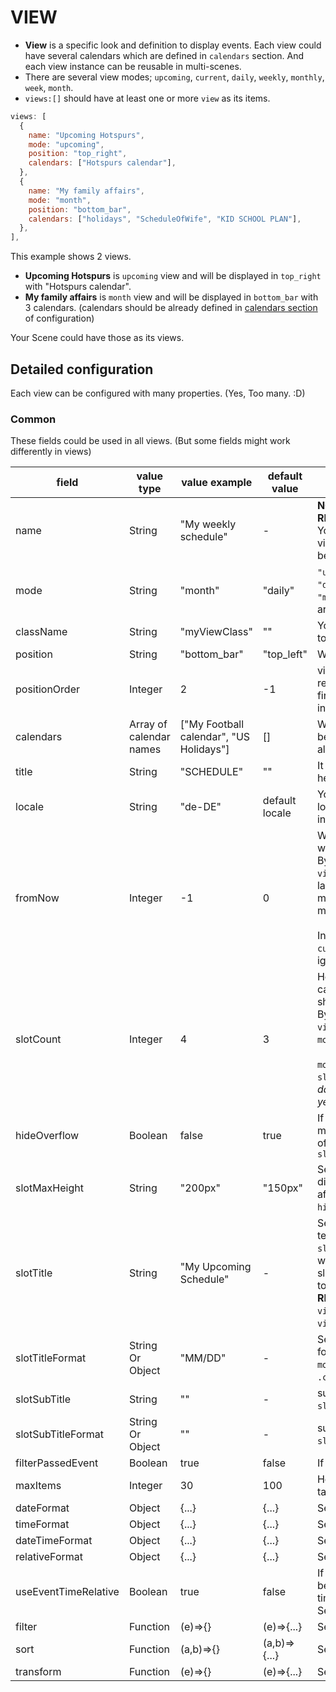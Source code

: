 # VIEW
- **View** is a specific look and definition to display events. Each view could have several calendars which are defined in `calendars` section. And each view instance can be reusable in multi-scenes.
- There are several view modes; `upcoming`, `current`, `daily`, `weekly`, `monthly`, `week`, `month`.
- `views:[]` should have at least one or more `view` as its items.

```js
views: [
  {
    name: "Upcoming Hotspurs",
    mode: "upcoming",
    position: "top_right",
    calendars: ["Hotspurs calendar"],
  },
  {
    name: "My family affairs",
    mode: "month",
    position: "bottom_bar",
    calendars: ["holidays", "ScheduleOfWife", "KID SCHOOL PLAN"],
  },
],
```
This example shows 2 views.
- **Upcoming Hotspurs** is `upcoming` view and will be displayed in `top_right` with "Hotspurs calendar".
- **My family affairs** is `month` view and will be displayed in `bottom_bar` with 3 calendars. (calendars should be already defined in [calendars section](Calendar.md) of configuration)

Your Scene could have those as its views.

## Detailed configuration
Each view can be configured with many properties. (Yes, Too many. :D)

### Common
These fields could be used in all views. (But some fields might work differently in views)

|field |value type |value example |default value |memo |
|---|---|---|---|---|
|name |String | "My weekly schedule" | - |**NOT REQUIRED BUT RECOMMENDED**<br/> You can specify specific view with this name. It will be used in `scene`.
|mode | String |"month" |"daily" | `"upcoming"`, `"current"`, `"daily"`, `"weekly"`, `"monthly"`, `"week"`, `"month"` are available.
|className |String | "myViewClass" | "" | You can adjust CSS class to this view.
|position |String | "bottom_bar" | "top_left" | Where to display this view.
|positionOrder |Integer |2 | -1 | view order in position region. `-1`: last of region, `0`: first of region, Any positive integer like `2`: `n`th in region
|calendars |Array of calendar names | ["My Football calendar", "US Holidays"] | [] | Which calendar events will be shown in this view. For all calendars, just set to `[]`
|title |String | "SCHEDULE" | "" | It will be used as module header title.
|locale |String | "de-DE" | default locale | You can apply specific locale to only this view instead default locale.
|fromNow |Integer | -1 | 0 | When this view calendar will be start. <br> By example; in `view:monthly`, `-1` will be last month, `0` will be this month, `1` will be next month.<br/><br/>In view of `upcoming`, `current`, this value will be ignored.
|slotCount |Integer |4 | 3 | How many periodic calendar slot will be shown. <br> By example; in `view:monthly`, `3` will show 3 `monthly` view slot. <br><br/>`mode:daily`, `fromNow:-1`, `slotCount:3` will be show *3 daily calendar slots from yesterday to tomorrow* 
|hideOverflow |Boolean |false | true | If events in slot are too many, you can hide some of events by this. Use with `slotMaxHeight`
|slotMaxHeight |String | "200px" | "150px" | Set your slot height to display events. It is affected when you set `hideOverflow`.
|slotTitle | String | "My Upcoming Schedule" | - | Set slot title with static text. This is prior than `slotTitleFormat`. If you want to display dynamic slot title by date, leave this to null or empty(`""`). <br/>**RECOMMENDED** only to `view:current` and `view:upcoming`.
|slotTitleFormat | String Or Object | "MM/DD" | - | Set slot title by date. formatter of `.format()` of `moment.js` or object of `.calendar()` of `moment.js`   
|slotSubTitle | String | "" | - | subtitle of slot. See `slotTitle` also.
|slotSubTitleFormat | String Or Object | "" | - | subtitle format of slot. See `slotTitleFormat` also.
|filterPassedEvent |Boolean | true | false | If event is passed, filter it.
|maxItems |Integer | 30 | 100 | How many items will be targeted for this view.
|dateFormat|Object | {...} | {...} | See [Event Time](../Event-Time.md).
|timeFormat|Object | {...} | {...} | See [Event Time](../Event-Time.md).
|dateTimeFormat|Object | {...} | {...} | See [Event Time](../Event-Time.md).
|relativeFormat|Object | {...} | {...} | See [Event Time](../Event-Time.md).
|useEventTimeRelative |Boolean |true |false | If true, relativeFormat will be used instead time/date/dateTimeFormat. See [Event Time](../Event-Time.md)|
|filter|Function | (e)=>{} | (e)=>{...} | See [Filtering and Sorting](../Filtering-and-Sorting.md)
|sort|Function | (a,b)=>{} | (a,b)=>{...} | See [Filtering and Sorting](../Filtering-and-Sorting.md)
|transform|Function| (e)=>{} | (e)=>{...} | See [Filtering and Sorting](../Filtering-and-Sorting.md)
